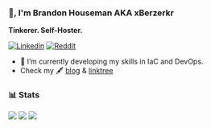### 👋, I'm Brandon Houseman AKA xBerzerkr

**Tinkerer. Self-Hoster.**

[![Linkedin](https://img.shields.io/badge/LinkedIn-0077B5?style=for-the-badge&logo=linkedin&logoColor=white)](https://www.linkedin.com/in/brandonhouseman)
[![Reddit](https://img.shields.io/badge/Reddit-FF4500?style=for-the-badge&logo=reddit&logoColor=white)](https://www.reddit.com/user/bhous1)

- 🔭 I’m currently developing my skills in IaC and DevOps.
- Check my 🖋 [blog](http://blog.berzerkium.com/) & [linktree](http://me.berzerkium.com)


### 📊 Stats
![](https://github-profile-summary-cards.vercel.app/api/cards/profile-details?username=bravohotel91&theme=radical)
![](https://github-profile-summary-cards.vercel.app/api/cards/most-commit-language?username=bravohotel91&theme=radical)
![](https://github-profile-summary-cards.vercel.app/api/cards/stats?username=bravohotel91&theme=radical)
